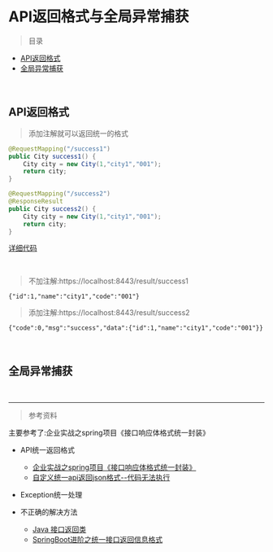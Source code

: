 # API返回格式与全局异常捕获

> 目录

* [API返回格式](#API返回格式)
* [全局异常捕获](#全局异常捕获)

<br>

## API返回格式

> 添加注解就可以返回统一的格式

```java
@RequestMapping("/success1")
public City success1() {
    City city = new City(1,"city1","001");
    return city;
}

@RequestMapping("/success2")
@ResponseResult
public City success2() {
    City city = new City(1,"city1","001");
    return city;
}
```

[详细代码](../wukong-examples/src/main/java/com/wukong/examples/controller/ResultController.java) 

<br>

> 不加注解:https://localhost:8443/result/success1

    {"id":1,"name":"city1","code":"001"}

> 添加注解:https://localhost:8443/result/success2

    {"code":0,"msg":"success","data":{"id":1,"name":"city1","code":"001"}}


<br>


## 全局异常捕获

<br>









***

>参考资料

主要参考了:企业实战之spring项目《接口响应体格式统一封装》


* API统一返回格式
    * [企业实战之spring项目《接口响应体格式统一封装》](http://blog.csdn.net/aiyaya_/article/details/78976759)
    * [自定义统一api返回json格式--代码无法执行](https://www.cnblogs.com/minsons/p/7101788.html)
    
    
* Exception统一处理

* 不正确的解决方法
    * [Java 接口返回类](https://www.jianshu.com/p/d8f2939d6a36)
    * [SpringBoot进阶之统一接口返回信息格式](http://blog.csdn.net/tiegenz/article/details/78231993)



 


